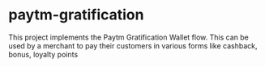 # paytm-gratification
This project implements the Paytm Gratification Wallet flow. This can be used by a merchant to pay their customers in various forms like cashback, bonus, loyalty points
